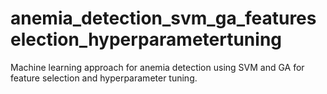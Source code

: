 # anemia_detection_svm_ga_featureselection_hyperparametertuning
Machine learning approach for anemia detection using SVM and GA for feature selection and hyperparameter tuning.

